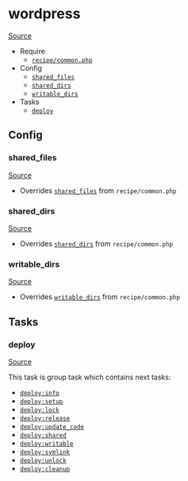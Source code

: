 <!-- DO NOT EDIT THIS FILE! -->
<!-- Instead edit recipe/wordpress.php -->
<!-- Then run bin/docgen -->

# wordpress

[Source](/recipe/wordpress.php)



* Require
  * [`recipe/common.php`](/docs/recipe/common.md)
* Config
  * [`shared_files`](#shared_files)
  * [`shared_dirs`](#shared_dirs)
  * [`writable_dirs`](#writable_dirs)
* Tasks
  * [`deploy`](#deploy)

## Config
### shared_files
[Source](/recipe/wordpress.php#L6)

* Overrides [`shared_files`](/docs/recipe/common.md#shared_files) from `recipe/common.php`



### shared_dirs
[Source](/recipe/wordpress.php#L7)

* Overrides [`shared_dirs`](/docs/recipe/common.md#shared_dirs) from `recipe/common.php`



### writable_dirs
[Source](/recipe/wordpress.php#L8)

* Overrides [`writable_dirs`](/docs/recipe/common.md#writable_dirs) from `recipe/common.php`




## Tasks
### deploy
[Source](/recipe/wordpress.php#L10)



This task is group task which contains next tasks:
* [`deploy:info`](/docs/recipe/deploy/info.md#deployinfo)
* [`deploy:setup`](/docs/recipe/deploy/setup.md#deploysetup)
* [`deploy:lock`](/docs/recipe/deploy/lock.md#deploylock)
* [`deploy:release`](/docs/recipe/deploy/release.md#deployrelease)
* [`deploy:update_code`](/docs/recipe/deploy/update_code.md#deployupdate_code)
* [`deploy:shared`](/docs/recipe/deploy/shared.md#deployshared)
* [`deploy:writable`](/docs/recipe/deploy/writable.md#deploywritable)
* [`deploy:symlink`](/docs/recipe/deploy/symlink.md#deploysymlink)
* [`deploy:unlock`](/docs/recipe/deploy/lock.md#deployunlock)
* [`deploy:cleanup`](/docs/recipe/deploy/cleanup.md#deploycleanup)


